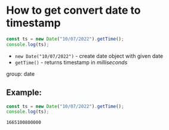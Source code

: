 # How to get convert date to timestamp

```js
const ts = new Date("10/07/2022").getTime();
console.log(ts);
```

- `new Date("10/07/2022")` - create date object with given date
- `getTime()` - returns timestamp in *milliseconds*

group: date

## Example: 
```js
const ts = new Date("10/07/2022").getTime();
console.log(ts);
```
```
1665100800000

```

